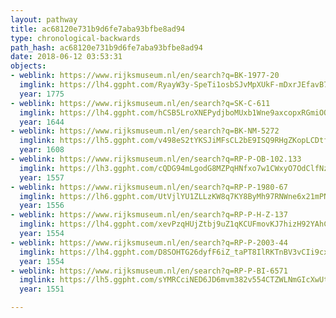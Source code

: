 ```yaml
---
layout: pathway
title: ac68120e731b9d6fe7aba93bfbe8ad94
type: chronological-backwards
path_hash: ac68120e731b9d6fe7aba93bfbe8ad94
date: 2018-06-12 03:53:31
objects:
- weblink: https://www.rijksmuseum.nl/en/search?q=BK-1977-20
  imglink: https://lh4.ggpht.com/RyayW3y-SpeTi1osbSJvMpXUkF-mDxrJEfavB7flW-4iJt_A3oLJpXvghPLydT9VooMvO_n1w1lKslV3TJJnqD2fcg=s200
  year: 1775
- weblink: https://www.rijksmuseum.nl/en/search?q=SK-C-611
  imglink: https://lh4.ggpht.com/hCSB5LroXNEPydjboMUxb1Wne9axcopxRGmiOQB9dp3Ex4Xw6rYWYhMIkGzfUSIoyaHUUijlI8iqagXzmeRCVFMzeVDv=s200
  year: 1644
- weblink: https://www.rijksmuseum.nl/en/search?q=BK-NM-5272
  imglink: https://lh5.ggpht.com/v498eS2tYKSJiMFsCL2bE9ISQ9RHgZKopLCDtfn8I9QqshTvDbBqDllXs9RlpZ5ED_7gUXlzihQIWSvIPpD0npmhWg=s200
  year: 1608
- weblink: https://www.rijksmuseum.nl/en/search?q=RP-P-OB-102.133
  imglink: https://lh3.ggpht.com/cQDG94mLgodG8MZPqHNfxo7w1CWxyO7OdClfNzFsonVNWf8PrM41vCX-ov_mO4ByXZpYHUyw8mZvwL5rOsEwf3Ipg0U=s200
  year: 1557
- weblink: https://www.rijksmuseum.nl/en/search?q=RP-P-1980-67
  imglink: https://lh6.ggpht.com/UtVjlYU1ZLLzKW8q7KY8ByMh97RNWne6x21mPNNbgsj_DHWjEkwQzkzqTbB8-zEiu7AmPemlU6tc-7PXzr4Wz02zDA=s200
  year: 1556
- weblink: https://www.rijksmuseum.nl/en/search?q=RP-P-H-Z-137
  imglink: https://lh4.ggpht.com/xevPzqHUjZtbj9uZ1qKCUFmovKJ7hizH92YAhCZ4bnoC5xgI_TwjSdrp9KDjAocPxKa-DRanso-ES1nFxpT_ebclzGU=s200
  year: 1554
- weblink: https://www.rijksmuseum.nl/en/search?q=RP-P-2003-44
  imglink: https://lh4.ggpht.com/D8SOHTG26dyfF6iZ_taPT8IlRKTnBV3vCIi9cxbX2QKIkzzelbzjJEnHAeSKqIYoDlgBjVJ8S-tpgnQtNmmynYQEYEQ=s200
  year: 1554
- weblink: https://www.rijksmuseum.nl/en/search?q=RP-P-BI-6571
  imglink: https://lh5.ggpht.com/sYMRCciNED6JD6mvm382v554CTZWLNmGIcXwUtZT9wO5VshTYL-DSzYTtCOTjUNkYwGgrCY_cUfOitOwvGKyZ2fLYg=s200
  year: 1551

---
```

